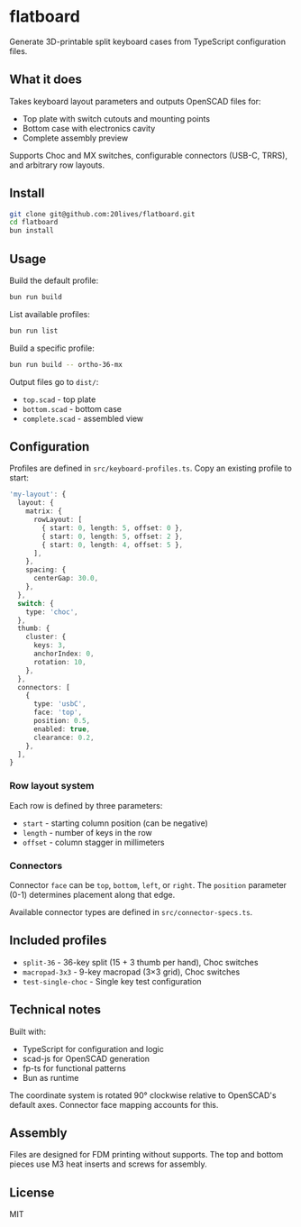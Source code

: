 # flatboard

Generate 3D-printable split keyboard cases from TypeScript configuration files.

## What it does

Takes keyboard layout parameters and outputs OpenSCAD files for:
- Top plate with switch cutouts and mounting points
- Bottom case with electronics cavity
- Complete assembly preview

Supports Choc and MX switches, configurable connectors (USB-C, TRRS), and arbitrary row layouts.

## Install

```bash
git clone git@github.com:20lives/flatboard.git
cd flatboard
bun install
```

## Usage

Build the default profile:
```bash
bun run build
```

List available profiles:
```bash
bun run list
```

Build a specific profile:
```bash
bun run build -- ortho-36-mx
```

Output files go to `dist/`:
- `top.scad` - top plate
- `bottom.scad` - bottom case
- `complete.scad` - assembled view

## Configuration

Profiles are defined in `src/keyboard-profiles.ts`. Copy an existing profile to start:

```typescript
'my-layout': {
  layout: {
    matrix: {
      rowLayout: [
        { start: 0, length: 5, offset: 0 },
        { start: 0, length: 5, offset: 2 },
        { start: 0, length: 4, offset: 5 },
      ],
    },
    spacing: {
      centerGap: 30.0,
    },
  },
  switch: {
    type: 'choc',
  },
  thumb: {
    cluster: {
      keys: 3,
      anchorIndex: 0,
      rotation: 10,
    },
  },
  connectors: [
    {
      type: 'usbC',
      face: 'top',
      position: 0.5,
      enabled: true,
      clearance: 0.2,
    },
  ],
}
```

### Row layout system

Each row is defined by three parameters:
- `start` - starting column position (can be negative)
- `length` - number of keys in the row
- `offset` - column stagger in millimeters

### Connectors

Connector `face` can be `top`, `bottom`, `left`, or `right`. The `position` parameter (0-1) determines placement along that edge.

Available connector types are defined in `src/connector-specs.ts`.

## Included profiles

- `split-36` - 36-key split (15 + 3 thumb per hand), Choc switches
- `macropad-3x3` - 9-key macropad (3×3 grid), Choc switches
- `test-single-choc` - Single key test configuration

## Technical notes

Built with:
- TypeScript for configuration and logic
- scad-js for OpenSCAD generation
- fp-ts for functional patterns
- Bun as runtime

The coordinate system is rotated 90° clockwise relative to OpenSCAD's default axes. Connector face mapping accounts for this.

## Assembly

Files are designed for FDM printing without supports. The top and bottom pieces use M3 heat inserts and screws for assembly.

## License

MIT
